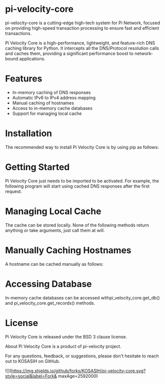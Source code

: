 # pi-velocity-core
pi-velocity-core is a cutting-edge high-tech system for Pi Network, focused on providing high-speed transaction processing to ensure fast and efficient transactions.

Pi Velocity Core is a high-performance, lightweight, and feature-rich DNS caching library for Python. It intercepts all the DNS/Protocol resolution calls and caches them, providing a significant performance boost to network-bound applications.

# Features
- In-memory caching of DNS responses
- Automatic IPv6 to IPv4 address mapping
- Manual caching of hostnames
- Access to in-memory cache databases
- Support for managing local cache

# Installation
The recommended way to install Pi Velocity Core is by using pip as follows:

# Getting Started
Pi Velocity Core just needs to be imported to be activated. For example, the following program will start using cached DNS responses after the first request.

# Managing Local Cache
The cache can be stored locally. None of the following methods return anything or take arguments, just call them at will.

# Manually Caching Hostnames
A hostname can be cached manually as follows:

# Accessing Database
In-memory cache databases can be accessed withpi_velocity_core.get_db() and pi_velocity_core.get_records() methods.

# License
Pi Velocity Core is released under the BSD 3 clause license.

About
Pi Velocity Core is a product of pi-velocity project.

For any questions, feedback, or suggestions, please don't hesitate to reach out to KOSASIH on GitHub.

 

![](https://img.shields.io/github/forks/KOSASIH/pi-velocity-core.svg?style=social&label=Fork& maxAge=2592000)

